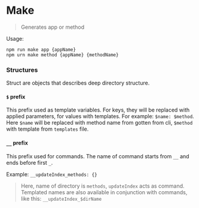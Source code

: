 # Make

> Generates app or method

Usage:
```
npm run make app {appName}
npm urn make method {appName} {methodName}
```

### Structures
Struct are objects that describes deep directory structure.

#### `$` prefix
This prefix used as template variables.
For keys, they will be replaced with applied parameters, for values with templates.
For example: `$name: $method`.
Here `$name` will be replaced with method name from gotten from cli, `$method` with template from `templates` file.

#### `__` prefix
This prefix used for commands.
The name of command starts from `__` and ends before first `_`.

Example: `__updateIndex_methods: {}`

> Here, name of directory is `methods`, `updateIndex` acts as command.
> Templated names are also available in conjunction with commands, like this: `__updateIndex_$dirName`
